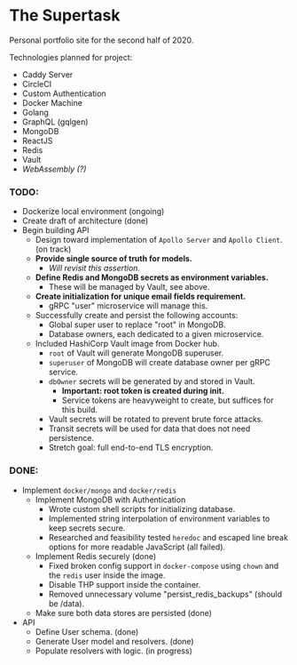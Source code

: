 # The Supertask

Personal portfolio site for the second half of 2020.

Technologies planned for project:

- Caddy Server
- CircleCI
- Custom Authentication
- Docker Machine
- Golang
- GraphQL (gqlgen)
- MongoDB
- ReactJS
- Redis
- Vault
- <em>WebAssembly (?)</em>

### TODO:

- Dockerize local environment (ongoing)
- Create draft of architecture (done)
- Begin building API
  - Design toward implementation of `Apollo Server` and `Apollo Client`. (on track)
  - **Provide single source of truth for models.**
    - _Will revisit this assertion._
  - **Define Redis and MongoDB secrets as environment variables.**
    - These will be managed by Vault, see above.
  - **Create initialization for unique email fields requirement.**
    - gRPC "user" microservice will manage this.
  - Successfully create and persist the following accounts:
    - Global super user to replace "root" in MongoDB.
    - Database owners, each dedicated to a given microservice.
  - Included HashiCorp Vault image from Docker hub.
    - `root` of Vault will generate MongoDB superuser.
    - `superuser` of MongoDB will create database owner per gRPC service.
    - `dbOwner` secrets will be generated by and stored in Vault.
      - **Important: root token is created during init.**
      - Service tokens are heavyweight to create, but suffices for this build.
    - Vault secrets will be rotated to prevent brute force attacks.
    - Transit secrets will be used for data that does not need persistence.
    - Stretch goal: full end-to-end TLS encryption.

### DONE:

- Implement `docker/mongo` and `docker/redis`
  - Implement MongoDB with Authentication
    - Wrote custom shell scripts for initializing database.
    - Implemented string interpolation of environment variables to keep secrets secure.
    - Researched and feasibility tested `heredoc` and escaped line break options for more readable JavaScript (all failed).
  - Implement Redis securely (done)
    - Fixed broken config support in `docker-compose` using `chown` and the `redis` user inside the image.
    - Disable THP support inside the container.
    - Removed unnecessary volume "persist_redis_backups" (should be /data).
  - Make sure both data stores are persisted (done)
- API
  - Define User schema. (done)
  - Generate User model and resolvers. (done)
  - Populate resolvers with logic. (in progress)

